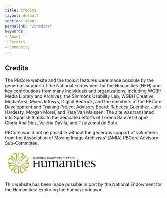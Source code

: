 ```yaml
---
title: Credits
layout: default
section: About
permalink: "/credits"
keywords:
- About
- Credits
- Community
---
```


<h2 class="blue title bold">Credits</h2>

The PBCore website and the tools it features were made possible by the generous support of the National Endowment for the Humanities (NEH) and key contributions from many individuals and organizations, including WGBH Media Library and Archives, the Simmons Usability Lab, WGBH Creative, MediaArea, Myers Infosys, Digital Bedrock, and the members of the PBCore Development and Training Project Advisory Board: Rebecca Guenther, Julie Hardesty, Morgan Morel, and Kara Van Malssen. The site was translated into Spanish thanks to the dedicated efforts of Lorena Ramírez-López, Gloria Ana Diez, Valeria Dávila, and Tzutzumatzin Soto. 

PBCore would not be possible without the generous support of volunteers from the Association of Moving Image Archivists’ (AMIA) PBCore Advisory Sub-Committee.

<img src="/assets/images/NEH_logo.jpg">

<p>This website has been made possible in part by the National Endowment for the Humanities: Exploring the human endeavor.</p>
